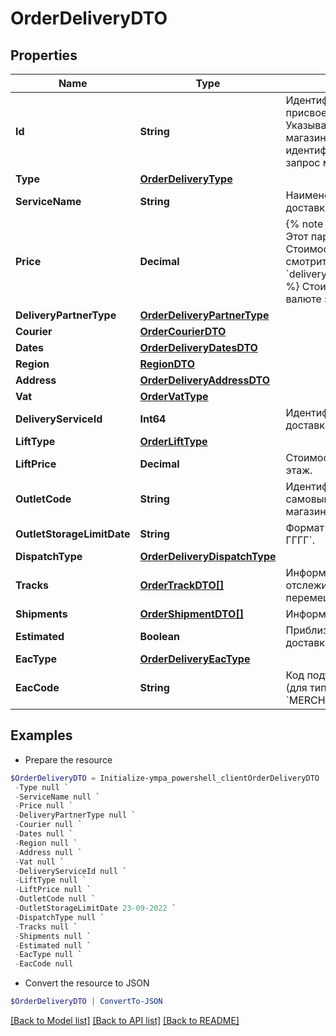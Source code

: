 # OrderDeliveryDTO
## Properties

Name | Type | Description | Notes
------------ | ------------- | ------------- | -------------
**Id** | **String** | Идентификатор доставки, присвоенный магазином.  Указывается, только если магазин передал данный идентификатор в ответе на запрос методом [POST cart](../../pushapi/reference/cart.md).  | [optional] 
**Type** | [**OrderDeliveryType**](OrderDeliveryType.md) |  | [optional] 
**ServiceName** | **String** | Наименование службы доставки. | [optional] 
**Price** | **Decimal** | {% note warning &quot;&quot;&quot;&quot; %}  Этот параметр устарел. Стоимость доставки смотрите в параметре &#x60;deliveryTotal&#x60;.  {% endnote %}  Стоимость доставки в валюте заказа.  | [optional] 
**DeliveryPartnerType** | [**OrderDeliveryPartnerType**](OrderDeliveryPartnerType.md) |  | [optional] 
**Courier** | [**OrderCourierDTO**](OrderCourierDTO.md) |  | [optional] 
**Dates** | [**OrderDeliveryDatesDTO**](OrderDeliveryDatesDTO.md) |  | [optional] 
**Region** | [**RegionDTO**](RegionDTO.md) |  | [optional] 
**Address** | [**OrderDeliveryAddressDTO**](OrderDeliveryAddressDTO.md) |  | [optional] 
**Vat** | [**OrderVatType**](OrderVatType.md) |  | [optional] 
**DeliveryServiceId** | **Int64** | Идентификатор службы доставки. | [optional] 
**LiftType** | [**OrderLiftType**](OrderLiftType.md) |  | [optional] 
**LiftPrice** | **Decimal** | Стоимость подъема на этаж. | [optional] 
**OutletCode** | **String** | Идентификатор пункта самовывоза, присвоенный магазином. | [optional] 
**OutletStorageLimitDate** | **String** | Формат даты: &#x60;ДД-ММ-ГГГГ&#x60;.  | [optional] 
**DispatchType** | [**OrderDeliveryDispatchType**](OrderDeliveryDispatchType.md) |  | [optional] 
**Tracks** | [**OrderTrackDTO[]**](OrderTrackDTO.md) | Информация для отслеживания перемещений посылки. | [optional] 
**Shipments** | [**OrderShipmentDTO[]**](OrderShipmentDTO.md) | Информация о посылках. | [optional] 
**Estimated** | **Boolean** | Приблизительная ли дата доставки. | [optional] 
**EacType** | [**OrderDeliveryEacType**](OrderDeliveryEacType.md) |  | [optional] 
**EacCode** | **String** | Код подтверждения ЭАПП (для типа &#x60;MERCHANT_TO_COURIER&#x60;).  | [optional] 

## Examples

- Prepare the resource
```powershell
$OrderDeliveryDTO = Initialize-ympa_powershell_clientOrderDeliveryDTO  -Id null `
 -Type null `
 -ServiceName null `
 -Price null `
 -DeliveryPartnerType null `
 -Courier null `
 -Dates null `
 -Region null `
 -Address null `
 -Vat null `
 -DeliveryServiceId null `
 -LiftType null `
 -LiftPrice null `
 -OutletCode null `
 -OutletStorageLimitDate 23-09-2022 `
 -DispatchType null `
 -Tracks null `
 -Shipments null `
 -Estimated null `
 -EacType null `
 -EacCode null
```

- Convert the resource to JSON
```powershell
$OrderDeliveryDTO | ConvertTo-JSON
```

[[Back to Model list]](../README.md#documentation-for-models) [[Back to API list]](../README.md#documentation-for-api-endpoints) [[Back to README]](../README.md)

